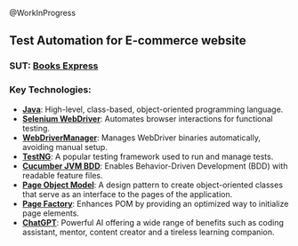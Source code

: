 @WorkInProgress

## Test Automation for E-commerce website

### SUT: [Books Express](https://www.books-express.ro/)

### Key Technologies:
- **[Java](https://docs.oracle.com/en/java/index.html)**: High-level, class-based, object-oriented programming language.
- **[Selenium WebDriver](https://www.selenium.dev/documentation/en/webdriver/)**: Automates browser interactions for functional testing.
- **[WebDriverManager](https://github.com/bonigarcia/webdrivermanager)**: Manages WebDriver binaries automatically, avoiding manual setup.
- **[TestNG](https://testng.org/doc/)**: A popular testing framework used to run and manage tests.
- **[Cucumber JVM BDD](https://github.com/cucumber/cucumber-jvm)**: Enables Behavior-Driven Development (BDD) with readable feature files.
- **[Page Object Model](https://www.guru99.com/page-object-model-pom-page-factory-in-selenium.html)**: A design pattern to create object-oriented classes that serve as an interface to the pages of the application.
- **[Page Factory](https://www.selenium.dev/documentation/en/webdriver/page_objects/)**: Enhances POM by providing an optimized way to initialize page elements.
- **[ChatGPT](https://chatgpt.com/)**: Powerful AI offering a wide range of benefits such as coding assistant, mentor, content creator and a tireless learning companion.
